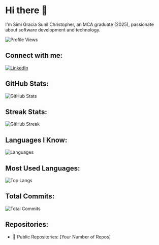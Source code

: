 # Hi there 👋

I'm Simi Gracia Sunil Christopher, an MCA graduate (2025), passionate about software development and technology.

![Profile Views](https://komarev.com/ghpvc/?username=your-github-username&label=Profile%20Views&color=0e75b6&style=flat)

## Connect with me:
[![LinkedIn](https://img.shields.io/badge/-LinkedIn-blue?style=flat&logo=Linkedin&logoColor=white)](https://www.linkedin.com/in/simi-gracia-sunil-christopher-47362720a/)

## GitHub Stats:
![GitHub Stats](https://github-readme-stats.vercel.app/api?username=your-github-username&count_private=true&show_icons=true&theme=radical)

## Streak Stats:
![GitHub Streak](https://github-readme-streak-stats.herokuapp.com/?user=your-github-username&theme=radical)

## Languages I Know:
![Languages](https://img.shields.io/badge/Languages-C++%20|%20Python%20|%20Java%20|%20JavaScript-green)

## Most Used Languages:
![Top Langs](https://github-readme-stats.vercel.app/api/top-langs/?username=your-github-username&layout=compact&theme=radical)

## Total Commits:
![Total Commits](https://github-readme-stats.vercel.app/api?username=your-github-username&count_private=true&hide=issues&show_icons=true&include_all_commits=true&theme=radical)

## Repositories:
- 📁 Public Repositories: [Your Number of Repos]

